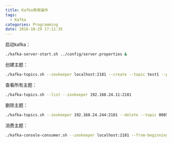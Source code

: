 ```yaml
---
title: Kafka常用操作
tags:
  - Kafka
categories: Programming
date: 2016-10-29 17:11:35
---
```



启动kafka：

```Bash
./kafka-server-start.sh ../config/server.properties &
```

创建主题：

```Bash
./kafka-topics.sh --zookeeper localhost:2181 --create --topic test1 --partitions 1 --replication-factor 1 --config max.message.bytes=64000 --config flush.messages=1
```

查看所有主题：

```Bash
./kafka-topics.sh --list --zookeeper 192.168.24.11:2181
```

<!-- more -->

删除主题：

```Bash
./kafka-topics.sh --zookeeper 192.168.24.244:2181 --delete --topic 0085000
```

消费主题：

```Bash
./kafka-console-consumer.sh --zookeeper localhost:2181 --from-beginning --topic 0085000
```
